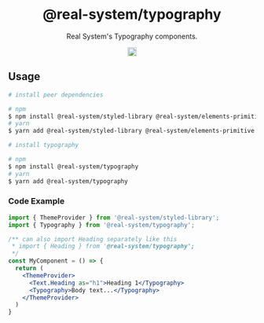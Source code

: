 <h1 align="center">@real-system/typography</h1>
<p align="center">Real System's Typography components.</p>
<p align="center">
<a href="https://www.npmjs.com/package/@real-system/typography"><img src="https://badgen.net/npm/v/@real-system/typography?label=&icon=npm&color=blue" alt="npm version" height="18"/></a>
</p>

## Usage

```bash
# install peer dependencies

# npm
$ npm install @real-system/styled-library @real-system/elements-primitive @real-system/utils-library react react-dom
# yarn
$ yarn add @real-system/styled-library @real-system/elements-primitive @real-system/utils-library react react-dom

# install typography

# npm
$ npm install @real-system/typography
# yarn
$ yarn add @real-system/typography
```

### Code Example

```jsx
import { ThemeProvider } from '@real-system/styled-library';
import { Typography } from '@real-system/typography';

/** can also import Heading separately like this
 * import { Heading } from '@real-system/typography';
 */
const MyComponent = () => {
  return (
    <ThemeProvider>
      <Text.Heading as="h1">Heading 1</Typography>
      <Typography>Body text...</Typography>
    </ThemeProvider>
  )
}

```
